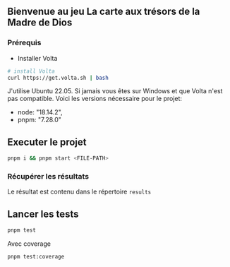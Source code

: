 ## Bienvenue au jeu La carte aux trésors de la Madre de Dios

 ### Prérequis
- Installer Volta
```bash
# install Volta
curl https://get.volta.sh | bash
```
J'utilise Ubuntu 22.05.
Si jamais vous êtes sur Windows et que Volta n'est pas compatible. Voici les versions nécessaire pour le projet:
- node: "18.14.2",
- pnpm: "7.28.0"


## Executer le projet
```bash
pnpm i && pnpm start <FILE-PATH>
```

### Récupérer les résultats
Le résultat est contenu dans le répertoire `results`

## Lancer les tests
```bash
pnpm test
```
Avec coverage
```bash
pnpm test:coverage
```
